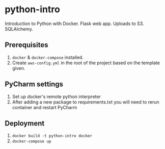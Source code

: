 # python-intro
Introduction to Python with Docker. Flask web app. Uploads to S3. SQLAlchemy. 

## Prerequisites

1. `docker` & `docker-compose` installed.
2. Create `aws-config.yml` in the root of the project based on the template given.


## PyCharm settings

1. Set up docker's remote python interpreter 
2. After adding a new package to requirements.txt you will need to rerun container and restart PyCharm

## Deployment

1. `docker build -t python-intro docker`
2. `docker-compose up`
